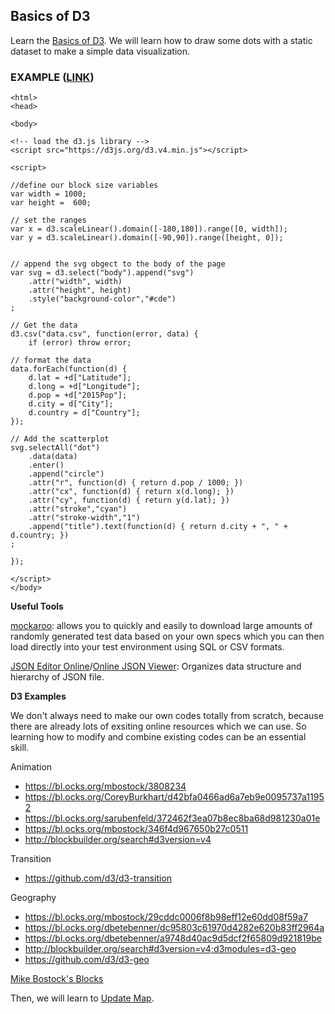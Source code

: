 ## Basics of D3

Learn the [Basics of D3](https://github.com/zachpino/realtimespace/tree/master/week5). We will learn how to draw some dots with a static dataset to make a simple data visualization.

### EXAMPLE ([LINK](http://shangyanyan.me/scatter/))
```
<html>
<head>

<body>

<!-- load the d3.js library -->     
<script src="https://d3js.org/d3.v4.min.js"></script>

<script>

//define our block size variables
var width = 1000;
var height =  600;

// set the ranges
var x = d3.scaleLinear().domain([-180,180]).range([0, width]);
var y = d3.scaleLinear().domain([-90,90]).range([height, 0]);


// append the svg obgect to the body of the page
var svg = d3.select("body").append("svg")
    .attr("width", width)
    .attr("height", height)
    .style("background-color","#cde")
;

// Get the data
d3.csv("data.csv", function(error, data) {
    if (error) throw error;

// format the data
data.forEach(function(d) {
    d.lat = +d["Latitude"];
    d.long = +d["Longitude"];
    d.pop = +d["2015Pop"];
    d.city = d["City"];
    d.country = d["Country"];
});

// Add the scatterplot
svg.selectAll("dot")
    .data(data)
    .enter()
    .append("circle")
    .attr("r", function(d) { return d.pop / 1000; })
    .attr("cx", function(d) { return x(d.long); })
    .attr("cy", function(d) { return y(d.lat); })
    .attr("stroke","cyan")
    .attr("stroke-width","1")
    .append("title").text(function(d) { return d.city + ", " + d.country; })
;

});

</script>
</body>
```

**Useful Tools**

[mockaroo](https://www.mockaroo.com/): allows you to quickly and easily to download large amounts of randomly generated test data based on your own specs which you can then load directly into your test environment using SQL or CSV formats.

[JSON Editor Online](http://www.jsoneditoronline.org/)/[Online JSON Viewer](http://jsonviewer.stack.hu/): Organizes data structure and hierarchy of JSON file.

**D3 Examples**

We don't always need to make our own codes totally from scratch, because there are already lots of exsiting online resources which we can use. So learning how to modify and combine existing codes can be an essential skill.

Animation

- https://bl.ocks.org/mbostock/3808234
- https://bl.ocks.org/CoreyBurkhart/d42bfa0466ad6a7eb9e0095737a11952
- https://bl.ocks.org/sarubenfeld/372462f3ea07b8ec8ba68d981230a01e
- https://bl.ocks.org/mbostock/346f4d967650b27c0511
- http://blockbuilder.org/search#d3version=v4

Transition

- https://github.com/d3/d3-transition

Geography

- https://bl.ocks.org/mbostock/29cddc0006f8b98eff12e60dd08f59a7
- https://bl.ocks.org/dbetebenner/dc95803c61970d4282e620b83ff2964a
- https://bl.ocks.org/dbetebenner/a9748d40ac9d5dcf2f65809d921819be
- http://blockbuilder.org/search#d3version=v4;d3modules=d3-geo
- https://github.com/d3/d3-geo

[Mike Bostock's Blocks](https://bl.ocks.org/mbostock)

Then, we will learn to [Update Map](updating.md).
